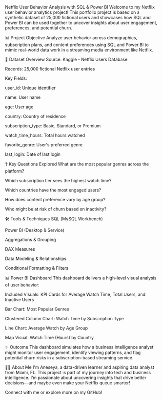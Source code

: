 Netflix User Behavior Analysis with SQL & Power BI
Welcome to my Netflix user behavior analytics project! This portfolio project is based on a synthetic dataset of 25,000 fictional users and showcases how SQL and Power BI can be used together to uncover insights about user engagement, preferences, and potential churn.

📊 Project Objective
Analyze user behavior across demographics, subscription plans, and content preferences using SQL and Power BI to mimic real-world data work in a streaming media environment like Netflix.

📁 Dataset Overview
Source: Kaggle - Netflix Users Database

Records: 25,000 fictional Netflix user entries

Key Fields:

user_id: Unique identifier

name: User name

age: User age

country: Country of residence

subscription_type: Basic, Standard, or Premium

watch_time_hours: Total hours watched

favorite_genre: User's preferred genre

last_login: Date of last login

❓ Key Questions Explored
What are the most popular genres across the platform?

Which subscription tier sees the highest watch time?

Which countries have the most engaged users?

How does content preference vary by age group?

Who might be at risk of churn based on inactivity?

🛠️ Tools & Techniques
SQL (MySQL Workbench)

Power BI (Desktop & Service)

Aggregations & Grouping

DAX Measures

Data Modeling & Relationships

Conditional Formatting & Filters

📊 Power BI Dashboard
This dashboard delivers a high-level visual analysis of user behavior:


Included Visuals:
KPI Cards for Average Watch Time, Total Users, and Inactive Users

Bar Chart: Most Popular Genres

Clustered Column Chart: Watch Time by Subscription Type

Line Chart: Average Watch by Age Group

Map Visual: Watch Time (Hours) by Country

✨ Outcome
This dashboard simulates how a business intelligence analyst might monitor user engagement, identify viewing patterns, and flag potential churn risks in a subscription-based streaming service.

✍🏽 About Me
I'm Aneseya, a data-driven learner and aspiring data analyst from Miami, FL. This project is part of my journey into tech and business intelligence. I’m passionate about uncovering insights that drive better decisions—and maybe even make your Netflix queue smarter!

Connect with me or explore more on my GitHub!

